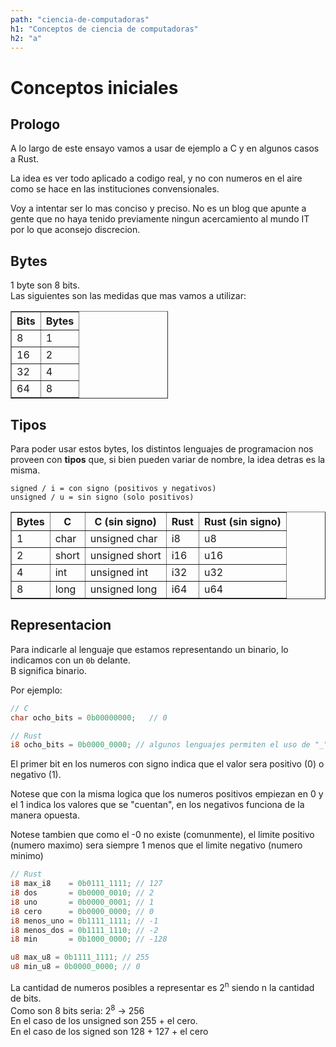 ```yaml
---
path: "ciencia-de-computadoras"
h1: "Conceptos de ciencia de computadoras"
h2: "a"
---
```


# Conceptos iniciales

## Prologo

A lo largo de este ensayo vamos a usar de ejemplo a C y en algunos casos a Rust.

La idea es ver todo aplicado a codigo real, y no con numeros en el aire como se hace en las instituciones convensionales.<br>

Voy a intentar ser lo mas conciso y preciso. No es un blog que apunte a gente que no haya tenido previamente ningun acercamiento al mundo IT por lo que aconsejo discrecion.

## Bytes

1 byte son 8 bits.<br>
Las siguientes son las medidas que mas vamos a utilizar:

<table border="1" style="max-width: 50%;">
  <thead>
    <tr>
      <th>Bits</th>
      <th>Bytes</th>
    </tr>
  </thead>
  <tbody>
    <tr><td>8</td><td>1</td></tr>
    <tr><td>16</td><td>2</td></tr>
    <tr><td>32</td><td>4</td></tr>
    <tr><td>64</td><td>8</td></tr>
  </tbody>
</table>

## Tipos

Para poder usar estos bytes, los distintos lenguajes de programacion nos proveen con **tipos** que, si bien pueden variar de nombre, la idea detras es la misma.

`signed / i = con signo (positivos y negativos)`<br>
`unsigned / u = sin signo (solo positivos)`

<table border="1">
  <thead>
    <tr>
      <th>Bytes</th>
      <th>C</th>
      <th>C (sin signo)</th>
      <th>Rust</th>
      <th>Rust (sin signo)</th>
    </tr>
  </thead>
  <tbody>
    <tr>
        <td>1</td>
        <td>char</td>
        <td>unsigned char</td>
        <td>i8</td>
        <td>u8</td>
    </tr>
    <tr>
        <td>2</td>
        <td>short</td>
        <td>unsigned short</td>
        <td>i16</td>
        <td>u16</td>
    </tr>
    <tr>
        <td>4</td>
        <td>int</td>
        <td>unsigned int</td>
        <td>i32</td>
        <td>u32</td>
    </tr>
    <tr>
        <td>8</td>
        <td>long</td>
        <td>unsigned long</td>
        <td>i64</td>
        <td>u64</td>
    </tr>
  </tbody>
</table>

## Representacion

Para indicarle al lenguaje que estamos representando un binario, lo indicamos con un `0b` delante.
<br>
B significa binario.

Por ejemplo:

```c
// C
char ocho_bits = 0b00000000;   // 0
```

```rs
// Rust
i8 ocho_bits = 0b0000_0000; // algunos lenguajes permiten el uso de "_" para mejor legibilidad
```

El primer bit en los numeros con signo indica que el valor sera positivo (0) o negativo (1).
<br>

Notese que con la misma logica que los numeros positivos empiezan en 0 y el 1 indica los valores que se "cuentan", en los negativos funciona de la manera opuesta.
<br>

Notese tambien que como el -0 no existe (comunmente), el limite positivo (numero maximo) sera siempre 1 menos que el limite negativo (numero minimo)

```rs
// Rust
i8 max_i8    = 0b0111_1111; // 127
i8 dos       = 0b0000_0010; // 2
i8 uno       = 0b0000_0001; // 1
i8 cero      = 0b0000_0000; // 0
i8 menos_uno = 0b1111_1111; // -1
i8 menos_dos = 0b1111_1110; // -2
i8 min       = 0b1000_0000; // -128

u8 max_u8 = 0b1111_1111; // 255
u8 min_u8 = 0b0000_0000; // 0
```

La cantidad de numeros posibles a representar es 2<sup>n</sup> siendo n la cantidad de bits.
<br>
Como son 8 bits seria: 2<sup>8</sup> -> 256
<br>
En el caso de los unsigned son 255 + el cero.
<br>
En el caso de los signed son 128 + 127 + el cero
